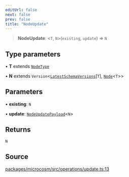 ```yaml
---
editUrl: false
next: false
prev: false
title: "NodeUpdate"
---
```


> **NodeUpdate**: \<`T`, `N`\>(`existing`, `update`) => `N`

## Type parameters

• **T** extends [`NodeType`](NodeType.md)

• **N** extends `Version`\<[`LatestSchemaVersions`](LatestSchemaVersions.md)\[`T`\], [`Node`](Node.md)\<`T`\>\>

## Parameters

• **existing**: `N`

• **update**: [`NodeUpdatePayload`](NodeUpdatePayload.md)\<`N`\>

## Returns

`N`

## Source

[packages/microcosm/src/operations/update.ts:13](https://github.com/nodenogg-in/alpha-p2p/blob/d3c0d0ee190bdee84f8272463e9c5efc8c84f42d/packages/microcosm/src/operations/update.ts#L13)
